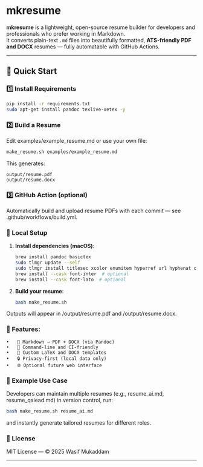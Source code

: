 # mkresume

**mkresume** is a lightweight, open-source resume builder for developers and professionals who prefer working in Markdown.  
It converts plain-text `.md` files into beautifully formatted, **ATS-friendly PDF and DOCX** resumes — fully automatable with GitHub Actions.

---

## 🚀 Quick Start

### 1️⃣ Install Requirements
```bash
pip install -r requirements.txt
sudo apt-get install pandoc texlive-xetex -y
```

### 2️⃣ Build a Resume

Edit examples/example_resume.md or use your own file:
```bash
make_resume.sh examples/example_resume.md
```

This generates:
```
output/resume.pdf
output/resume.docx
```

### 3️⃣ GitHub Action (optional)
Automatically build and upload resume PDFs with each commit — see .github/workflows/build.yml.


### 🧩 Local Setup

1. **Install dependencies (macOS)**:
   ```bash
   brew install pandoc basictex
   sudo tlmgr update --self
   sudo tlmgr install titlesec xcolor enumitem hyperref url hyphenat changepage ragged2e
   brew install --cask font-inter  # optional
   brew install --cask font-lato  # optional

2.	**Build your resume**:
    ```bash
    bash make_resume.sh

Outputs will appear in /output/resume.pdf and /output/resume.docx.


### 🧩 Features:
	•	🧱 Markdown → PDF + DOCX (via Pandoc)
	•	🧰 Command-line and CI-friendly
	•	🎨 Custom LaTeX and DOCX templates
	•	🔒 Privacy-first (local data only)
	•	🌐 Optional future web interface

### 🧠 Example Use Case

Developers can maintain multiple resumes (e.g., resume_ai.md, resume_qalead.md) in version control, run:
```bash
bash make_resume.sh resume_ai.md
```
and instantly generate tailored resumes for different roles.

### 📄 License

MIT License — © 2025 Wasif Mukaddam

---